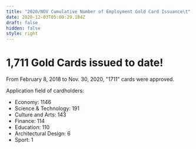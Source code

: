 ```yaml
---
title: "2020/NOV Cumulative Number of Employment Gold Card Issuance\t"
date: 2020-12-03T05:00:29.184Z
draft: false
hidden: false
style: right
---
```

# 1,711 Gold Cards issued to date!

From February 8, 2018 to Nov. 30, 2020, "1711" cards were approved.

Application field of cardholders:

* Economy: 1146
* Science & Technology: 191
* Culture and Arts: 143
* Finance: 114
* Education: 110
* Architectural Design: 6
* Sport: 1
